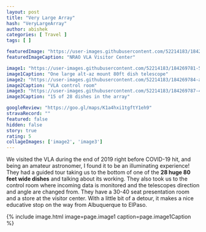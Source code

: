 ```yaml
---
layout: post
title: "Very Large Array"
hash: "VeryLargeArray"
author: abishek
categories: [ Travel ]
tags: [ ]

featuredImage: "https://user-images.githubusercontent.com/52214183/184269769-6b530080-6788-4028-b62b-e4cff3767f76.jpg"
featuredImageCaption: "NRAO VLA Visitor Center"

image1: "https://user-images.githubusercontent.com/52214183/184269781-5c519e8f-fda6-4176-807e-f152b1dc68ef.jpg"
image1Caption: "One large alt-az mount 80ft dish telescope"
image2: "https://user-images.githubusercontent.com/52214183/184269784-a99a1107-9406-4afa-9605-4d73fcbf7208.jpg"
image2Caption: "VLA control room"
image3: "https://user-images.githubusercontent.com/52214183/184269787-4b8a59f8-c7b4-4adf-bde2-8df867e61923.jpg"
image3Caption: "15 of 28 dishes in the array"

googleReview: "https://goo.gl/maps/K1a4hxi1tgftY1eh9"
stravaRecord: ""
featured: false
hidden: false
story: true
rating: 5
collageImages: ['image2', 'image3']
---
```


We visited the VLA during the end of 2019 right before COVID-19 hit, and being an amateur astronomer, I found it to be an illuminating experience! They had a guided tour taking us to the bottom of one of the **28 huge 80 feet wide dishes** and talking about its working. They also took us to the control room where incoming data is monitored and the telescopes direction and angle are changed from. They have a 30-40 seat presentation room and a store at the visitor center. With a little bit of a detour, it makes a nice educative stop on the way from Albuquerque to ElPaso.

{% include image.html image=page.image1 caption=page.image1Caption %}